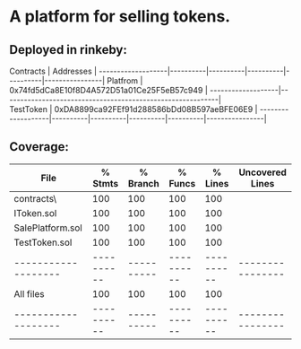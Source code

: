 # A platform for selling tokens.

## Deployed in rinkeby:

  Contracts        |                             Addresses                      |
-------------------|----------|----------|----------|----------|----------------|
  Platfrom         |        0x74fd5dCa8E10f8D4A572D51a01Ce25F5eB57c949          |
-------------------|------------------------------------------------------------|                                              
  TestToken        |        0xDA8899ca92FEf91d288586bDd08B597aeBFE06E9          |
-------------------|----------|----------|----------|----------|----------------|

## Coverage:
File               |  % Stmts | % Branch |  % Funcs |  % Lines |Uncovered Lines |
-------------------|----------|----------|----------|----------|----------------|
 contracts\        |      100 |      100 |      100 |      100 |                |
  IToken.sol       |      100 |      100 |      100 |      100 |                |
  SalePlatform.sol |      100 |      100 |      100 |      100 |                |
  TestToken.sol    |      100 |      100 |      100 |      100 |                |
-------------------|----------|----------|----------|----------|----------------|
All files          |      100 |      100 |      100 |      100 |                |
-------------------|----------|----------|----------|----------|----------------|
